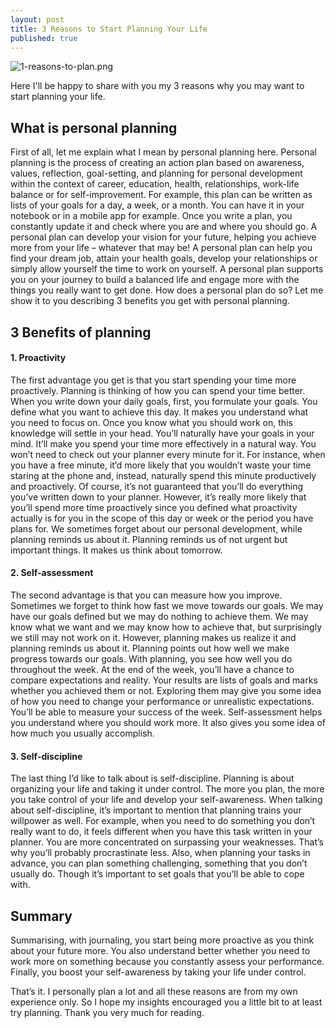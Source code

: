 ```yaml
---
layout: post
title: 3 Reasons to Start Planning Your Life
published: true
---
```

![1-reasons-to-plan.png]({{site.baseurl}}/images/1-reasons-to-plan.png)

Here I'll be happy to share with you my 3 reasons why you may want to start planning your life.

## What is personal planning

First of all, let me explain what I mean by personal planning here. Personal planning is the process of creating an action plan based on awareness, values, reflection, goal-setting, and planning for personal development within the context of career, education, health, relationships, work-life balance or for self-improvement. For example, this plan can be written as lists of your goals for a day, a week, or a month. You can have it in your notebook or in a mobile app for example. Once you write a plan, you constantly update it and check where you are and where you should go.
A personal plan can develop your vision for your future, helping you achieve more from your life – whatever that may be! A personal plan can help you find your dream job, attain your health goals, develop your relationships or simply allow yourself the time to work on yourself. A personal plan supports you on your journey to build a balanced life and engage more with the things you really want to get done. How does a personal plan do so? Let me show it to you describing 3 benefits you get with personal planning.

## 3 Benefits of planning

#### 1. Proactivity

The first advantage you get is that you start spending your time more proactively. Planning is thinking of how you can spend your time better. When you write down your daily goals, first, you formulate your goals. You define what you want to achieve this day. It makes you understand what you need to focus on. Once you know what you should work on, this knowledge will settle in your head. You’ll naturally have your goals in your mind. It’ll make you spend your time more effectively in a natural way. You won’t need to check out your planner every minute for it. For instance, when you have a free minute, it’d more likely that you wouldn’t waste your time staring at the phone and, instead, naturally spend this minute productively and proactively. Of course, it’s not guaranteed that you’ll do everything you’ve written down to your planner. However, it’s really more likely that you’ll spend more time proactively since you defined what proactivity actually is for you in the scope of this day or week or the period you have plans for. We sometimes forget about our personal development, while planning reminds us about it. Planning reminds us of not urgent but important things. It makes us think about tomorrow.

#### 2. Self-assessment

The second advantage is that you can measure how you improve.
Sometimes we forget to think how fast we move towards our goals. We may have our goals defined but we may do nothing to achieve them. We may know what we want and we may know how to achieve that, but surprisingly we still may not work on it. However, planning makes us realize it and planning reminds us about it. Planning points out how well we make progress towards our goals.
With planning, you see how well you do throughout the week. At the end of the week, you’ll have a chance to compare expectations and reality. Your results are lists of goals and marks whether you achieved them or not. Exploring them may give you some idea of how you need to change your performance or unrealistic expectations. You’ll be able to measure your success of the week. Self-assessment helps you understand where you should work more. It also gives you some idea of how much you usually accomplish.

#### 3. Self-discipline

The last thing I’d like to talk about is self-discipline. Planning is about organizing your life and taking it under control. The more you plan, the more you take control of your life and develop your self-awareness.
When talking about self-discipline, it’s important to mention that planning trains your willpower as well. For example, when you need to do something you don’t really want to do, it feels different when you have this task written in your planner. You are more concentrated on surpassing your weaknesses. That’s why you’ll probably procrastinate less. Also, when planning your tasks in advance, you can plan something challenging, something that you don’t usually do. Though it’s important to set goals that you’ll be able to cope with.

## Summary

Summarising, with journaling, you start being more proactive as you think about your future more. You also understand better whether you need to work more on something because you constantly assess your performance. Finally, you boost your self-awareness by taking your life under control.

That’s it. I personally plan a lot and all these reasons are from my own experience only. So I hope my insights encouraged you a little bit to at least try planning. Thank you very much for reading.
